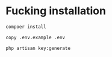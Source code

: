 # Fucking installation

```bash
compoer install

copy .env.example .env

php artisan key:generate
```